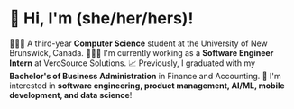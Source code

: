 # 👋 Hi, I'm  (she/her/hers)!

👩🏻‍🎓 A third-year **Computer Science** student at the University of New Brunswick, Canada.
👩🏻‍💻 I'm currently working as a **Software Engineer Intern** at VeroSource Solutions.
📈 Previously, I graduated with my **Bachelor's of Business Administration** in Finance and Accounting. 
💭 I'm interested in **software engineering, product management, AI/ML, mobile development, and data science**!  
